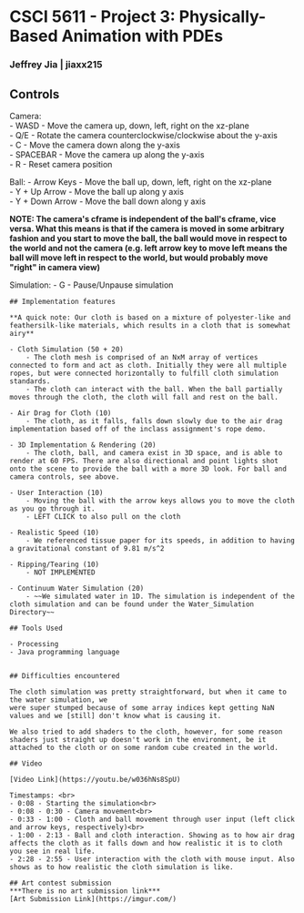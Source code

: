 # CSCI 5611 - Project 3: Physically-Based Animation with PDEs
### Jeffrey Jia | jiaxx215

## Controls

Camera:<br>
    - WASD - Move the camera up, down, left, right on the xz-plane<br>
    - Q/E - Rotate the camera counterclockwise/clockwise about the y-axis<br>
    - C - Move the camera down along the y-axis<br>
    - SPACEBAR - Move the camera up along the y-axis<br>
    - R - Reset camera position

Ball:
    - Arrow Keys - Move the ball up, down, left, right on the xz-plane<br>
    - Y + Up Arrow - Move the ball up along y axis<br>
    - Y + Down Arrow - Move the ball down along y axis

**NOTE: The camera's cframe is independent of the ball's cframe, vice versa. What this means is that if the camera is moved in some arbitrary fashion and you start to move the ball, the ball would move in respect to the world and not the camera (e.g. left arrow key to move left means the ball will move left in respect to the world, but would probably move "right" in camera view)**

Simulation:
    - G - Pause/Unpause simulation




    ## Implementation features

    **A quick note: Our cloth is based on a mixture of polyester-like and feathersilk-like materials, which results in a cloth that is somewhat airy**

    - Cloth Simulation (50 + 20)
        - The cloth mesh is comprised of an NxM array of vertices connected to form and act as cloth. Initially they were all multiple ropes, but were connected horizontally to fulfill cloth simulation standards.
        - The cloth can interact with the ball. When the ball partially moves through the cloth, the cloth will fall and rest on the ball.

    - Air Drag for Cloth (10)
        - The cloth, as it falls, falls down slowly due to the air drag implementation based off of the inclass assignment's rope demo.

    - 3D Implementation & Rendering (20)
        - The cloth, ball, and camera exist in 3D space, and is able to render at 60 FPS. There are also directional and point lights shot onto the scene to provide the ball with a more 3D look. For ball and camera controls, see above.

    - User Interaction (10)
        - Moving the ball with the arrow keys allows you to move the cloth as you go through it.
        - LEFT CLICK to also pull on the cloth

    - Realistic Speed (10)
        - We referenced tissue paper for its speeds, in addition to having a gravitational constant of 9.81 m/s^2

    - Ripping/Tearing (10)
        - NOT IMPLEMENTED

    - Continuum Water Simulation (20)
        - ~~We simulated water in 1D. The simulation is independent of the cloth simulation and can be found under the Water_Simulation Directory~~

    ## Tools Used

    - Processing
    - Java programming language


    ## Difficulties encountered

    The cloth simulation was pretty straightforward, but when it came to the water simulation, we
    were super stumped because of some array indices kept getting NaN values and we [still] don't know what is causing it.

    We also tried to add shaders to the cloth, however, for some reason shaders just straight up doesn't work in the environment, be it attached to the cloth or on some random cube created in the world.

    ## Video

    [Video Link](https://youtu.be/w036hNs8SpU)

    Timestamps: <br>
    - 0:08 - Starting the simulation<br>
    - 0:08 - 0:30 - Camera movement<br>
    - 0:33 - 1:00 - Cloth and ball movement through user input (left click and arrow keys, respectively)<br>
    - 1:00 - 2:13 - Ball and cloth interaction. Showing as to how air drag affects the cloth as it falls down and how realistic it is to cloth you see in real life.
    - 2:28 - 2:55 - User interaction with the cloth with mouse input. Also shows as to how realistic the cloth simulation is like.

    ## Art contest submission
    ***There is no art submission link***
    [Art Submission Link](https://imgur.com/)
